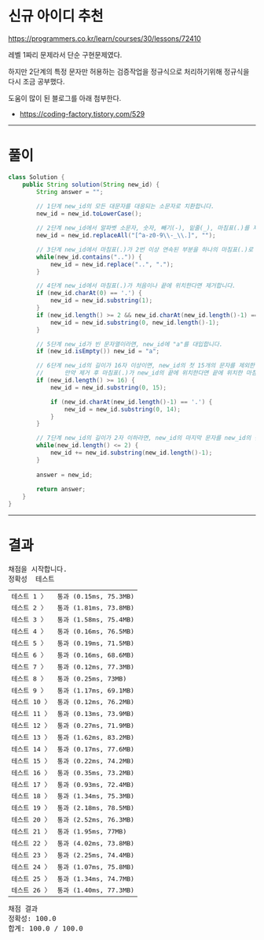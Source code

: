 # 신규 아이디 추천
https://programmers.co.kr/learn/courses/30/lessons/72410

레벨 1짜리 문제라서 단순 구현문제였다.

하지만 2단계의 특정 문자만 허용하는 검증작업을 정규식으로 처리하기위해 정규식을 다시 조금 공부했다.

도움이 많이 된 블로그를 아래 첨부한다.

- https://coding-factory.tistory.com/529

----

# 풀이

```java
class Solution {
    public String solution(String new_id) {
        String answer = "";
        
        // 1단계 new_id의 모든 대문자를 대응되는 소문자로 치환합니다.
        new_id = new_id.toLowerCase();

        // 2단계 new_id에서 알파벳 소문자, 숫자, 빼기(-), 밑줄(_), 마침표(.)를 제외한 모든 문자를 제거합니다.
        new_id = new_id.replaceAll("[^a-z0-9\\-_\\.]", "");

        // 3단계 new_id에서 마침표(.)가 2번 이상 연속된 부분을 하나의 마침표(.)로 치환합니다.
        while(new_id.contains("..")) {
            new_id = new_id.replace("..", ".");
        }

        // 4단계 new_id에서 마침표(.)가 처음이나 끝에 위치한다면 제거합니다.
        if (new_id.charAt(0) == '.') {
            new_id = new_id.substring(1);
        }
        if (new_id.length() >= 2 && new_id.charAt(new_id.length()-1) == '.') {
            new_id = new_id.substring(0, new_id.length()-1);
        }

        // 5단계 new_id가 빈 문자열이라면, new_id에 "a"를 대입합니다.
        if (new_id.isEmpty()) new_id = "a";

        // 6단계 new_id의 길이가 16자 이상이면, new_id의 첫 15개의 문자를 제외한 나머지 문자들을 모두 제거합니다.
        //      만약 제거 후 마침표(.)가 new_id의 끝에 위치한다면 끝에 위치한 마침표(.) 문자를 제거합니다.
        if (new_id.length() >= 16) {
            new_id = new_id.substring(0, 15);

            if (new_id.charAt(new_id.length()-1) == '.') {
                new_id = new_id.substring(0, 14);
            }
        }

        // 7단계 new_id의 길이가 2자 이하라면, new_id의 마지막 문자를 new_id의 길이가 3이 될 때까지 반복해서 끝에 붙입니다.
        while(new_id.length() <= 2) {
            new_id += new_id.substring(new_id.length()-1);            
        }
        
        answer = new_id;
        
        return answer;
    }
}
```

----

# 결과

<div id="output" class="console-output tab-pane fade in active show"><pre class="console-content"><div></div><div class="console-heading">채점을 시작합니다.</div><div class="console-message">정확성  테스트</div><table class="console-test-group" data-category="correctness"><tbody><tr data-testcase-id="88114"><td valign="top" class="td-label">테스트 1 <span>〉</span></td><td class="result passed">통과 (0.15ms, 75.3MB)</td></tr><tr data-testcase-id="88115"><td valign="top" class="td-label">테스트 2 <span>〉</span></td><td class="result passed">통과 (1.81ms, 73.8MB)</td></tr><tr data-testcase-id="88116"><td valign="top" class="td-label">테스트 3 <span>〉</span></td><td class="result passed">통과 (1.58ms, 75.4MB)</td></tr><tr data-testcase-id="88117"><td valign="top" class="td-label">테스트 4 <span>〉</span></td><td class="result passed">통과 (0.16ms, 76.5MB)</td></tr><tr data-testcase-id="88118"><td valign="top" class="td-label">테스트 5 <span>〉</span></td><td class="result passed">통과 (0.19ms, 71.5MB)</td></tr><tr data-testcase-id="88119"><td valign="top" class="td-label">테스트 6 <span>〉</span></td><td class="result passed">통과 (0.16ms, 68.6MB)</td></tr><tr data-testcase-id="88120"><td valign="top" class="td-label">테스트 7 <span>〉</span></td><td class="result passed">통과 (0.12ms, 77.3MB)</td></tr><tr data-testcase-id="88121"><td valign="top" class="td-label">테스트 8 <span>〉</span></td><td class="result passed">통과 (0.25ms, 73MB)</td></tr><tr data-testcase-id="88122"><td valign="top" class="td-label">테스트 9 <span>〉</span></td><td class="result passed">통과 (1.17ms, 69.1MB)</td></tr><tr data-testcase-id="88123"><td valign="top" class="td-label">테스트 10 <span>〉</span></td><td class="result passed">통과 (0.12ms, 76.2MB)</td></tr><tr data-testcase-id="88124"><td valign="top" class="td-label">테스트 11 <span>〉</span></td><td class="result passed">통과 (0.13ms, 73.9MB)</td></tr><tr data-testcase-id="88125"><td valign="top" class="td-label">테스트 12 <span>〉</span></td><td class="result passed">통과 (0.27ms, 71.9MB)</td></tr><tr data-testcase-id="88126"><td valign="top" class="td-label">테스트 13 <span>〉</span></td><td class="result passed">통과 (1.62ms, 83.2MB)</td></tr><tr data-testcase-id="88127"><td valign="top" class="td-label">테스트 14 <span>〉</span></td><td class="result passed">통과 (0.17ms, 77.6MB)</td></tr><tr data-testcase-id="88128"><td valign="top" class="td-label">테스트 15 <span>〉</span></td><td class="result passed">통과 (0.22ms, 74.2MB)</td></tr><tr data-testcase-id="88129"><td valign="top" class="td-label">테스트 16 <span>〉</span></td><td class="result passed">통과 (0.35ms, 73.2MB)</td></tr><tr data-testcase-id="88130"><td valign="top" class="td-label">테스트 17 <span>〉</span></td><td class="result passed">통과 (0.93ms, 72.4MB)</td></tr><tr data-testcase-id="88131"><td valign="top" class="td-label">테스트 18 <span>〉</span></td><td class="result passed">통과 (1.34ms, 75.3MB)</td></tr><tr data-testcase-id="88132"><td valign="top" class="td-label">테스트 19 <span>〉</span></td><td class="result passed">통과 (2.18ms, 78.5MB)</td></tr><tr data-testcase-id="88133"><td valign="top" class="td-label">테스트 20 <span>〉</span></td><td class="result passed">통과 (2.52ms, 76.3MB)</td></tr><tr data-testcase-id="88134"><td valign="top" class="td-label">테스트 21 <span>〉</span></td><td class="result passed">통과 (1.95ms, 77MB)</td></tr><tr data-testcase-id="88135"><td valign="top" class="td-label">테스트 22 <span>〉</span></td><td class="result passed">통과 (4.02ms, 73.8MB)</td></tr><tr data-testcase-id="88136"><td valign="top" class="td-label">테스트 23 <span>〉</span></td><td class="result passed">통과 (2.25ms, 74.4MB)</td></tr><tr data-testcase-id="88137"><td valign="top" class="td-label">테스트 24 <span>〉</span></td><td class="result passed">통과 (1.07ms, 75.8MB)</td></tr><tr data-testcase-id="88138"><td valign="top" class="td-label">테스트 25 <span>〉</span></td><td class="result passed">통과 (1.34ms, 74.7MB)</td></tr><tr data-testcase-id="88139"><td valign="top" class="td-label">테스트 26 <span>〉</span></td><td class="result passed">통과 (1.40ms, 77.3MB)</td></tr></tbody></table><div class="console-heading">채점 결과</div><div class="console-message">정확성: 100.0</div><div class="console-message">합계: 100.0 / 100.0</div></pre></div>

